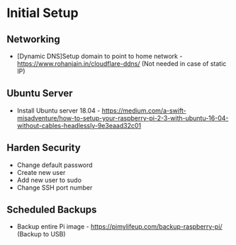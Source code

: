 # Initial Setup

## Networking

- [Dynamic DNS]Setup domain to point to home network - https://www.rohanjain.in/cloudflare-ddns/ (Not needed in case of static IP)

## Ubuntu Server

- Install Ubuntu server 18.04 - https://medium.com/a-swift-misadventure/how-to-setup-your-raspberry-pi-2-3-with-ubuntu-16-04-without-cables-headlessly-9e3eaad32c01

## Harden Security

- Change default password
- Create new user
- Add new user to sudo
- Change SSH port number

## Scheduled Backups

- Backup entire Pi image - https://pimylifeup.com/backup-raspberry-pi/ (Backup to USB)
